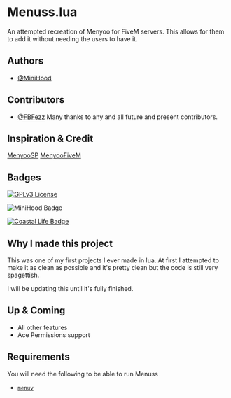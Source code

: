
# Menuss.lua

An attempted recreation of Menyoo for FiveM servers. This allows for them to add it without needing the users to have it. 



## Authors

- [@MiniHood](https://github.com/MiniHood)

## Contributors 
- [@FBFezz](https://github.com/FBFezz)
Many thanks to any and all future and present contributors.

## Inspiration & Credit 
[MenyooSP](https://github.com/MAFINS/MenyooSP)
[MenyooFiveM](https://github.com/PichotM/MenyooFiveM)

## Badges
[![GPLv3 License](https://img.shields.io/badge/License-GPL%20v3-yellow.svg)](https://opensource.org/licenses/)

![MiniHood Badge](https://img.shields.io/badge/MiniHood-Never%20give%20up-red
)

[![Coastal Life Badge](https://img.shields.io/badge/Coastal%20Life-discord.gg%2Fclife-blue)](https://discord.gg/clife)

## Why I made this project

This was one of my first projects I ever made in lua. At first I attempted to make it as clean as possible and it's pretty clean but the code is still very spagettish.

I will be updating this until it's fully finished.




## Up & Coming

- All other features
- Ace Permissions support


## Requirements

You will need the following to be able to run Menuss

- [`menuv`](https://github.com/ThymonA/menuv)
